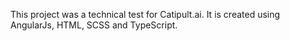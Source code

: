 This project was a technical test for Catipult.ai.
It is created using AngularJs, HTML, SCSS and TypeScript.
